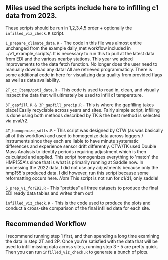 ## Miles used the scripts include here to infilling c1 data from 2023.

These scripts should be run in 1,2,3,4,5 order + optionally the `infilled_viz_check.R`
script.

`1_prepare_climate_data.R` - The code in this file was almost entire
unchanged from the example daily_met workflow included in
../v1_example_scripts/. It is necessary to run this to pull at the
latest data from EDI and the various nearby stations. This year we added improvements to
the data fetch function. No longer does the user need to manually download any data! All are 
retrieved programmaticly. There is some additional code in here for visualizing data quality 
from provided flags as well as data availability.

`2T_qc_[temp/ppt]_data.R` - This code is used to read in, clean, and visually
inspect the data that will ultimately be used to infill c1 temperature.

`3T_gapfill.R & 3P_gapfill_precip.R` - This is where the gapfilling takes place! Easily
recyclable across years and sites. Fairly simple script, infilling is done using both
methods described by TK & the best method is selected via pval/r2.

`4T_homogenize_sdlts.R` - This script was designed by CTW (as was basically all of this workflow)
and used to homogenize data across loggers / instruments since they each are liable to have 
minute systematic differences and experience sensor drift differently. CTW/TK used Double Mass Analysis
to identify periods requiring adjustment which is then calculated and applied. This script
homogenizes everything to 'match' the HMP155A's since that is what is primarily running
at Saddle now. In processing the 2022 data, I did not use any adjustments because
only the hmp155's produced data. I did however, run this script because some 
reformatting occurs here.
*Note* This script is not run for c1/d1, only saddle!

`5_prep_v1_forEDI.R` - This "pretties" all three datasets to produce the final
EDI ready data tables and writes them out!

`infilled_viz_check.R` - This is the code used to produce the plots
and conduct a cross-site comparison of the final infilled data for each site.

## Recommended Workflow

I recommend running step 1 first, and then spending a long time examining the data in step 2T 
and 2P. Once you're satisfied with the data that will be used to infill missing 
data across sites, running step 3 - 5 are pretty quick. Then you can run `infilled_viz_check.R` 
to generate a bunch of plots.

